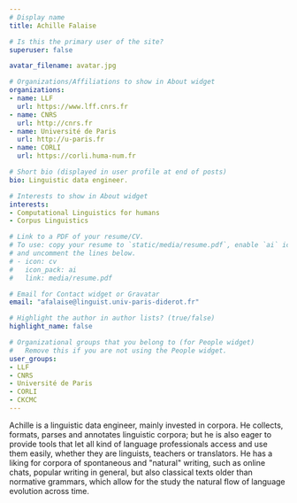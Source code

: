 ```yaml
---
# Display name
title: Achille Falaise

# Is this the primary user of the site?
superuser: false

avatar_filename: avatar.jpg

# Organizations/Affiliations to show in About widget
organizations:
- name: LLF
  url: https://www.lff.cnrs.fr
- name: CNRS
  url: http://cnrs.fr
- name: Université de Paris
  url: http://u-paris.fr
- name: CORLI
  url: https://corli.huma-num.fr

# Short bio (displayed in user profile at end of posts)
bio: Linguistic data engineer.

# Interests to show in About widget
interests:
- Computational Linguistics for humans
- Corpus Linguistics

# Link to a PDF of your resume/CV.
# To use: copy your resume to `static/media/resume.pdf`, enable `ai` icons in `params.toml`, 
# and uncomment the lines below.
# - icon: cv
#   icon_pack: ai
#   link: media/resume.pdf

# Email for Contact widget or Gravatar
email: "afalaise@linguist.univ-paris-diderot.fr"

# Highlight the author in author lists? (true/false)
highlight_name: false

# Organizational groups that you belong to (for People widget)
#   Remove this if you are not using the People widget.
user_groups:
- LLF
- CNRS
- Université de Paris
- CORLI
- CKCMC 
---
```


Achille is a linguistic data engineer, mainly invested in corpora. He collects, formats, parses and annotates linguistic corpora; but he is also eager to provide tools that let all kind of language professionals access and use them easily, whether they are linguists, teachers or translators. He has a liking for corpora of spontaneous and "natural" writing, such as online chats, popular writing in general, but also classical texts older than normative grammars, which allow for the study the natural flow of language evolution across time.
